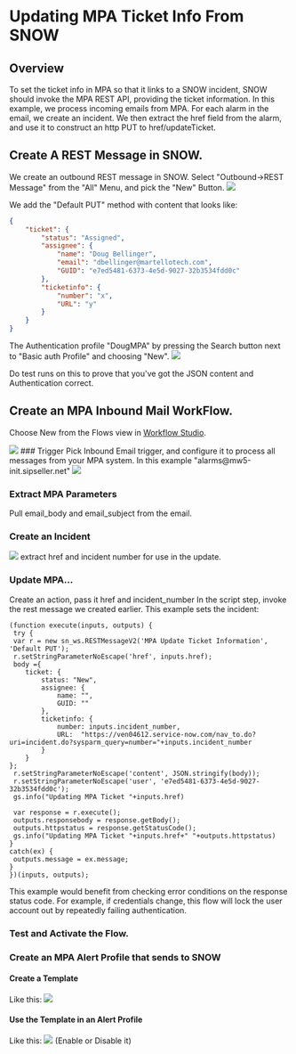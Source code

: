 # Updating MPA Ticket Info From SNOW

## Overview

To set the ticket info in MPA so that it links to a SNOW incident, SNOW should invoke the MPA REST API, providing the ticket information.
In this example, we process incoming emails from MPA.  For each alarm in the email, we create an incident.  We then extract the href field from the alarm, and use it to construct an http PUT to href/updateTicket.

## Create A REST Message in SNOW.

We create an outbound REST message in SNOW.  Select "Outbound->REST Message" from the "All" Menu, and pick the "New" Button.
<img src="./SNOW REST/Create MPA Update Ticket Information Message.PNG">

We add the "Default PUT" method with content that looks like:
```JSON
{
    "ticket": {
        "status": "Assigned",
        "assignee": {
            "name": "Doug Bellinger",
            "email": "dbellinger@martellotech.com",
            "GUID": "e7ed5481-6373-4e5d-9027-32b3534fdd0c"
        },
        "ticketinfo": {
            "number": "x",
            "URL": "y"
        }
    }
}
```

The Authentication profile "DougMPA" by pressing the Search button next to "Basic auth Profile" and choosing "New".
<img src="./SNOW REST/Choose Auth Profile.PNG">

Do test runs on this to prove that you've got the JSON content and Authentication correct.  

## Create an MPA Inbound Mail WorkFlow.

Choose New from the Flows view in [Workflow Studio](https://ven04612.service-now.com/now/workflow-studio/home/flow).

<img src="./SNOW REST/MPA Inbound Mail Flow.png">
### Trigger
Pick Inbound Email trigger, and configure it to process all messages from your MPA system. In this example "alarms@mw5-init.sipseller.net"

<img src="./SNOW REST/Inbound Mail Trigger.PNG">

### Extract MPA Parameters
Pull email_body and email_subject from the email.


### Create an Incident
<img src="./SNOW REST/Create Inicident.PNG">
extract href and incident number for use in the update.

### Update MPA...
Create an action, pass it href and incident_number
In the script step, invoke the rest message we created earlier.  This example sets the incident:
```javasript
(function execute(inputs, outputs) {
 try { 
 var r = new sn_ws.RESTMessageV2('MPA Update Ticket Information', 'Default PUT');
 r.setStringParameterNoEscape('href', inputs.href);
 body ={
    ticket: {
        status: "New",
        assignee: {
            name: "",
            GUID: ""
        },
        ticketinfo: {
            number: inputs.incident_number,
            URL:  "https://ven04612.service-now.com/nav_to.do?uri=incident.do?sysparm_query=number="+inputs.incident_number
        }
    }
};
 r.setStringParameterNoEscape('content', JSON.stringify(body));
 r.setStringParameterNoEscape('user', 'e7ed5481-6373-4e5d-9027-32b3534fdd0c');
 gs.info("Updating MPA Ticket "+inputs.href)

 var response = r.execute();
 outputs.responsebody = response.getBody();
 outputs.httpstatus = response.getStatusCode();
 gs.info("Updating MPA Ticket "+inputs.href+" "+outputs.httpstatus)
}
catch(ex) {
 outputs.message = ex.message;
}
})(inputs, outputs);
```
This example would benefit from checking error conditions on the response status code.   For example, if credentials change, this flow will lock the user account out by repeatedly failing authentication.

### Test and Activate the Flow.

### Create an MPA Alert Profile that sends to SNOW

#### Create a Template
Like this:
<img src="./SNOW REST/MPA email template for SNOW.PNG">

#### Use the Template in an Alert Profile
Like this:
<img src="./SNOW REST/Alert Profile.PNG">
(Enable or Disable it)
